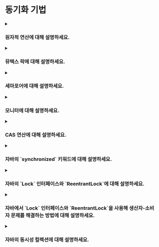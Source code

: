 # 동기화 기법

<details>  
<summary><h3>원자적 연산에 대해 설명하세요.</h3></summary>

- 더 이상 나눌 수 없는 단위의 연산
- 실행 중간에 끼어들 수 없고, 연산이 완전히 실행되거나 전혀 수행되지 않는 방식으로 동작함(all or nothing)
- 자바의 경우 `synchronized`나 `Lock`을 사용해 여러 연산을 하나의 원자적인 단위로 묶을 수 있음
- 원자적이지 않은 연산의 경우 멀티스레드 환경에서 동기화 문제가 발생할 수 있음
</details>

<details>  
<summary><h3>뮤텍스 락에 대해 설명하세요.</h3></summary>

#### 개념
- 임계 구역에 한 번에 하나의 스레드만 접근할 수 있도록 하는 동기화 매커니즘

#### 동작
1. 락 획득: 스레드는 임계 구역에 진입하기 전 뮤텍스 락 획득을 요청하는데, 만약 뮤텍스 락이 다른 스레드에 의해 사용 중이라면, 해당 스레드는 락이 해제될 때까지 대기 상태로 전환되거나 busy waiting 함
2. 임계 구역 진입: 뮤텍스 락을 획득한 스레드는 임계 구역에 진입해 공유 자원을 안전하게 접근 및 수정할 수 있음
3. 락 해제: 스레드가 임계 구역 내에서 작업을 완료하면, 뮤텍스 락을 해제하여 다른 스레드가 임계 구역에 진입할 수 있도록 함

#### 코드
```java
import java.util.concurrent.locks.Lock;
import java.util.concurrent.locks.ReentrantLock;

public class Counter {
    private int count = 0;
    private final Lock lock = new ReentrantLock();

    public void increment() {
        lock.lock();  // 뮤텍스 락 획득

        try {
            count++;
        } finally {
            lock.unlock();  // 뮤텍스 락 해제
        }
    }

    public int getCount() {
        lock.lock();

        try {
            return count;
        } finally {
            lock.unlock();
        }
    }
}
```
</details>

<details>  
<summary><h3>세마포어에 대해 설명하세요.</h3></summary>

#### 개념
- 일정 개수의 스레드만 동시에 임계 구역에 진입할 수 있도록 허용하는 동기화 매커니즘
- 동작 방식은 카운터가 있다는 점을 제외하면 뮤텍스 락과 동일함
- 동시에 여러 스레드가 접근해도 되는 경우에 사용(e.g. DB 커넥션 풀 등)

#### 코드
```java
import java.util.concurrent.Semaphore;

public class SharedResource {
    private final Semaphore semaphore;

    public SharedResource(int permits) {
        this.semaphore = new Semaphore(permits);  // 특정 개수의 스레드만 임계 구역에 접근하도록 설정
    }

    public void accessResource() {
        try {
            semaphore.acquire();  // 세마포어 획득 (카운터 감소)
            // 임계 구역 시작
            System.out.println("Resource accessed by " + Thread.currentThread().getName());
            Thread.sleep(1000);  // 자원 접근 시뮬레이션
            // 임계 구역 종료
        } catch (InterruptedException e) {
            Thread.currentThread().interrupt();
        } finally {
            semaphore.release();  // 세마포어 해제 (카운터 증가)
        }
    }

    public static void main(String[] args) {
        SharedResource resource = new SharedResource(2);  // 동시에 2개의 스레드만 임계 구역 접근 가능

        for (int i = 0; i < 5; i++) {
            new Thread(resource::accessResource, "Thread-" + i).start();
        }
    }
}
```
</details>

<details>  
<summary><h3>모니터에 대해 설명하세요.</h3></summary>

#### 개념
- 상호 배제, 조건 대기를 통해 임계 구역을 관리하는 고수준의 동기화 매커니즘
- 임계 구역 내에 하나의 스레드만 진입할 수 있도록 제한하며, 조건 변수를 사용해 특정 조건이 만족되었을 때만 대기 중인 스레드를 깨워 작업을 수행하게 함
- 자바의 `synchroninzed` 키워드, `Object`의 `wait()`, `notify()`, `notifyAll()` 메서드가 대표적인 모니터의 예시임
- 아래 `Condition`을 사용한 생산자-소비자 문제의 개선1 부분 코드가 모니터의 내부 구현과 유사함
</details>

<details>  
<summary><h3>CAS 연산에 대해 설명하세요.</h3></summary>

- 하드웨어 차원에서 구현된 원자적 연산이며, CAS(Compare-and-Swap) 연산을 사용하면 락을 사용하지 않고도 일정 부분 원자적 연산을 수행할 수 있음
- CAS 연산의 원자성은 CPU 차원에서 보장되며, 메모리 특정 위치의 값이 예상한 값과 일치하면 새로운 값으로 변경하는 형태로 동작함
- 만약 현재 값이 예상한 값과 일치하지 않으면, 값을 변경하지 않고 busy waiting 방식으로 재시도함
- 따라서 충돌이 적은 환경에서는 락보다 성능이 좋지만, 충돌이 많이 발생하는 환경에서는 락에 비해 성능이 떨어질 수 있음
- 일반적인 경우, 동기화 락을 사용하고 간단한 연산의 경우에만 CAS 연산의 사용을 권장함
<details>  
  
<summary><h4>자바의 CAS 연산에 대해 설명하세요.</h4></summary>

- 자바에서는 `java.util.concurrent.atomic` 패키지 내의 `Atomic` 클래스들이 내부적으로 CAS 연산을 사용하여 원자성을 보장함
  
```java
import java.util.concurrent.atomic.AtomicInteger;

public class Main {
    public static void main(String[] args) {
        AtomicInteger atomicInteger = new AtomicInteger();  // 초기값: 0
        System.out.println("초기값: " + atomicInteger.get());

        // 현재 값 0이면 1로 세팅(원자적 실행)
        boolean result1 = atomicInteger.compareAndSet(0, 1);
        System.out.println("result1: " + result1);
        System.out.println("현재값: " + atomicInteger.get());

        // 현재 값 1이라 실패(원자적 실행)
        boolean result2 = atomicInteger.compareAndSet(0, 1);
        System.out.println("result2: " + result2);
        System.out.println("현재값: " + atomicInteger.get());
    }
}
```
</details>
</details>

<details>  
<summary><h3>자바의 `synchronized` 키워드에 대해 설명하세요.</h3></summary>

#### `synchronized`
- `synchronized` 키워드를 사용해 임계 영역을 보호하면 여러 스레드가 동시에 하나의 공유 자원에 접근하지 못하며, 이를 동기화라 부름
- 모든 객체는 내부에 자신만의 락(lock)을 가짐
- 특정 메소드나 블록을 `synchronized` 키워드로 감싸면, 한 스레드가 락을 획득해 해당 영역의 코드를 실행하는 동안 다른 스레드는 `BLOCKED` 상태로 락을 기다림
- 메소드 레벨에 `synchronized` 키워드를 사용해 동기화하는 것보다는 필요한 부분만 `synchronized` 블록으로 선언하는 것이 성능상 유리함

```java
// 메서드 레벨
public synchronized void method() {}

public void method() {
    // 필요한 부분만
    synchronized(this) {
        // ...   
    }
}
```

> **참고**  
> `volatile` 키워드 없이 `synchronized` 키워드만 사용해도 메모리 가시성 문제는 발생하지 않음

#### 단점
- `BLOCKED` 상태로 무한 대기: 락을 획득하기 위해 무한 대기 상태로 들어가며, 이때 CPU 스케줄링 대상에서 제외되고 인터럽트에 응답하지 않음
- 락 획득 순서 미보장: 락을 획득하기 위해 기다리는 `BLOCKED` 상태 스레드들의 락 획득 순서는 보장되지 않음(누가 먼저 락을 얻을지 예측할 수 없음)
</details>

<details>  
<summary><h3>자바의 `Lock` 인터페이스와 `ReentrantLock`에 대해 설명하세요.</h3></summary>

#### `Lock` 인터페이스

> **주의**  
> `Lock` 인터페이스에서의 락은 객체마다 갖는 모니터 락이 아닌 `ReentrantLock`이 제공하는 기능을 말하며, 모니터 락은 `synchronized`에서만 사용함

##### `void lock()`
- 락을 획득함
- 만약 다른 스레드가 이미 락을 획득했다면, 현재 스레드는 락을 획득할 때까지 `WAITING` 상태로 대기함
- `WAITING` 상태지만 인터럽트가 발생해도 무시하고 락 획득을 기다림

##### `void lockInterruptibly()`
- 락을 획득함
- 만약 다른 스레드가 이미 락을 획득했다면, 현재 스레드는 락을 획득할 때까지 `WAITING` 상태로 대기함
- 대기 중 인터럽트가 발생하면 `InterruptedExeption`이 발생하며 락 획득을 포기함

##### `boolean tryLock()`
- 락을 획득하려고 시도한 후, 즉시 성공 여부를 반환함
- 락 획득 성공: `true` 반환 
- 락 획득 실패: 다른 스레드가 이미 락을 가지고 있으면 대기하지 않고 `false` 반환

##### `boolean tryLock(long time, TimeUnit unit)`
- 주어진 시간 동안 락을 획득하려고 시도함
- 주어진 시간 내에 락 획득 성공: `true` 반환
- 주어진 시간 내에 락 획득 실패: 대기 시간이 지나면 `false` 반환

##### `void unlock()`
- 락을 해제함
- 락을 획득한 스레드만 호출할 수 있으며, 락을 해제하면 대기 중인 스레드 중 하나가 락을 획득할 수 있음

<br>

#### `ReentrantLock` 
- `Lock` 인터페이스의 구현체이며 스레드가 공정하게 락을 획득할 수 있는 모드를 제공함
- 공정 모드(fair mode)와 비공정 모드(non-fair mode)가 있음

##### 비공정 모드
- 기본 모드이며, 대기 중인 스레드 중 아무나 락을 획득할 수 있음
- 대기 중인 스레드 중 어떤 것이 락을 획득할지 예측할 수 없으며, 특정 스레드가 계속해서 락을 획득하지 못할 수 있음

##### 공정 모드
- 락을 요청한 순서대로 락을 획득할 수 있음
- 모든 스레드가 락을 요청한 순서대로 공정하게 획득할 수 있지만, 락을 획득하는 속도가 느려질 수 있음
</details>

<details>  
<summary><h3>자바에서 `Lock` 인터페이스와 `ReentrantLock`을 사용해 생산자-소비자 문제를 해결하는 방법에 대해 설명하세요.</h3></summary>

#### 개념
- 멀티스레딩 환경에서 발생할 수 있는 대표적인 동기화 문제
- 여러 생산자와 소비자 스레드가 버퍼를 사용할 때, 스레드 간 동기화 문제가 발생할 수 있음
- 한정된 버퍼 문제(Bounded-buffer problem)라고도 부름
- 생산자(Producer): 데이터를 생산하여 버퍼에 저장하는 역할
- 소비자(Consumer): 버퍼에 저장된 데이터를 사용하는 역할
- 버퍼(Buffer): 생산자가 생산한 데이터를 소비자가 소비하기 전까지 일시적으로 저장하는 공간

#### 해결법: `Object`의 `wait()`, `notify()` 메서드 사용
- 객체 내부에 존재하는 하나의 스레드 대기 집합에서 생산자, 소비자 스레드를 관리
- 즉, `notify()`를 호출할 때 대기 집합에서 어떤 스레드가 선택될지 알 수 없어 생산자가 생산자 스레드를, 소비자가 소비자 스레드를 깨우는 비효율이 발생할 수 있음
- 또한 어떤 스레드가 실행될지 알 수 없으므로 기아 문제가 발생할 수 있음
- `notifyAll()` 메서드를 사용해 기아 문제를 해결할 수 있지만, 매번 모든 스레드를 깨워야하는 비효율 발생

```java
import lombok.extern.slf4j.Slf4j;

import java.util.ArrayDeque;
import java.util.Queue;

@Slf4j
class BoundedQueue {
    private final Queue<String> queue = new ArrayDeque<>();
    private final int maxSize;

    public BoundedQueue(int maxSize) {
        this.maxSize = maxSize;
    }

    // 생산자가 큐에 데이터 저장
    public synchronized void put(String data) {
        while (queue.size() == maxSize) {
            log.info("큐가 가득차 생산자가 대기합니다.");

            try {
                wait();  // 상태 변경(RUNNABLE -> WAITING) 및 락 반납
                log.info("생산자가 깨어났습니다.");
            } catch (InterruptedException e) {
                throw new RuntimeException(e);
            }
        }

        queue.offer(data);
        log.info("생산자가 데이터를 저장한 다음 notify() 메서드를 호출했습니다.");
        notify();  // 대기 중인 스레드 WAITING -> BLOCKED
        // notifyAll();
    }

    // 소비자가 큐에서 데이터 소비
    public synchronized String take() {
        while (queue.isEmpty()) {
            log.info("큐가 비어있어 소비자가 대기합니다.");

            try {
                wait();  // 상태 변경(RUNNABLE -> WAITING) 및 락 반납
                log.info("소비자가 깨어났습니다.");
            } catch (InterruptedException e) {
                throw new RuntimeException(e);
            }
        }

        String data = queue.poll();
        log.info("소비자가 데이터를 꺼낸 다음 notify() 메서드를 호출했습니다.");
        notify();  // 대기 중인 스레드 WAITING -> BLOCKED
        // notifyAll();
        return data;
    }

    @Override
    public String toString() {
        return queue.toString();
    }
}
```

<br>

#### 개선1: `Lock`과 `Condition` 사용
- 생산자가 생산자 스레드를 깨우고, 소비자가 소비자 스레드를 깨우는 비효율을 개선해야함
- 즉, 생산자는 소비자를 깨워야하고, 소비자는 생산자를 깨워야함
- 이는 생산자 스레드 대기 집합과 소비자 스레드 대기 집합을 `Condition`으로 분리하여 해결할 수 있음

```java
import java.util.concurrent.locks.Condition;
import java.util.concurrent.locks.Lock;
import java.util.concurrent.locks.ReentrantLock;

class BoundedQueue {
    private final Lock lock = new ReentrantLock();
    private final Condition producerCondition = lock.newCondition();  // 생산자 스레드 대기 집합
    private final Condition consumerCondition = lock.newCondition();  // 소비자 스레드 대기 집합

    private final Queue<String> queue = new ArrayDeque<>();
    private final int maxSize;

    public BoundedQueue(int maxSize) {
        this.maxSize = maxSize;
    }

    public void put(String data) {
        lock.lock();
        
        try {
            while (queue.size() == maxSize) {
                log.info("큐가 가득차 생산자가 대기합니다.");

                try {
                    producerCondition.await();
                    log.info("생산자가 깨어났습니다.");
                } catch (InterruptedException e) {
                    throw new RuntimeException(e);
                }
            }

            queue.offer(data);
            log.info("생산자가 데이터를 저장한 다음 consumerCondition의 signal() 메서드를 호출했습니다.");
            consumerCondition.signal();   
        } finally {
            lock.unlock();
        }
    }

    public String take() {
        lock.lock();

        try {
            while (queue.isEmpty()) {
                log.info("큐가 비어있어 소비자가 대기합니다.");
                
                try {
                    consumerCondition.await();
                    log.info("소비자가 깨어났습니다.");
                } catch (InterruptedException e) {
                    throw new RuntimeException(e);
                }
            }

            String data = queue.poll();
            log.info("소비자가 데이터를 꺼낸 다음 producerCondition의 signal() 메서드를 호출했습니다.");
            producerCondition.signal();
            return data;
        } finally {
            lock.unlock();
        }
    }

    @Override
    public String toString() {
        return queue.toString();
    }
}
```

<br>

#### 개선2: `BlockingQueue` 사용
- 자바는 생산자-소비자 문제를 해결하기 위한 `BlockingQueue` 인터페이스를 제공함
- `BlockingQueue`의 구현체들은 내부적으로 위 코드와 비슷한 로직으로 동작함
- `ArrayBlockingQueue`, `LinkedBlockingQueue` 등의 구현체 존재
</details>

<details>  
<summary><h3>자바의 동시성 컬렉션에 대해 설명하세요.</h3></summary>

#### 동시성 컬렉션
- 컬렉션 프레임워크 대부분은 thread-safe 하지 않으므로 멀티스레드 환경에서 문제없이 사용할 수 있는 자료 구조가 필요함

##### synchronized 컬렉션
- 프록시 패턴을 사용해 모든 내부 메서드에 `synchronized` 키워드를 붙여 구현된 자료 구조
- 모든 메서드 사용 시 락 오버헤드가 발생하므로 성능이 크게 저하됨

##### `java.util.concurrent`의 동시성 컬렉션
- `synchronized` 컬렉션을 대체할 수 있는 높은 성능의 thread-safe 자료 구조
- 멀티스레드 환경에서 최적화된 동시 접근을 가능케 함
</details>
